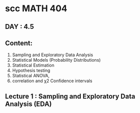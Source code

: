 # scc MATH 404

## DAY : 4.5


## Content:
1. Sampling and Exploratory Data Analysis
2. Statistical Models (Probability Distributions)
3. Statistical Estimation
4. Hypothesis testing
5. Statistical ANOVA, 
6. correlation and χ2 Confidence intervals


## Lecture 1 : Sampling and Exploratory Data Analysis (EDA)

